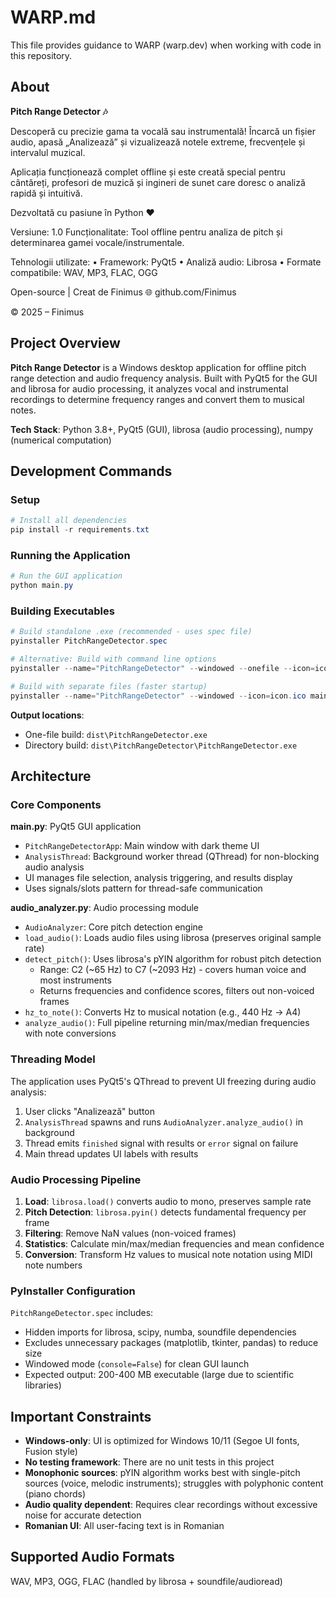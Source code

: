 # WARP.md

This file provides guidance to WARP (warp.dev) when working with code in this repository.

## About

**Pitch Range Detector 🎶**

Descoperă cu precizie gama ta vocală sau instrumentală!
Încarcă un fișier audio, apasă „Analizează” și vizualizează notele extreme, frecvențele și intervalul muzical.

Aplicația funcționează complet offline și este creată special pentru cântăreți, profesori de muzică și ingineri de sunet care doresc o analiză rapidă și intuitivă.

Dezvoltată cu pasiune în Python ❤️

Versiune: 1.0
Funcționalitate: Tool offline pentru analiza de pitch și determinarea gamei vocale/instrumentale.

Tehnologii utilizate:
• Framework: PyQt5
• Analiză audio: Librosa
• Formate compatibile: WAV, MP3, FLAC, OGG

Open-source | Creat de Finimus
🌐 github.com/Finimus

© 2025 – Finimus

## Project Overview

**Pitch Range Detector** is a Windows desktop application for offline pitch range detection and audio frequency analysis. Built with PyQt5 for the GUI and librosa for audio processing, it analyzes vocal and instrumental recordings to determine frequency ranges and convert them to musical notes.

**Tech Stack**: Python 3.8+, PyQt5 (GUI), librosa (audio processing), numpy (numerical computation)

## Development Commands

### Setup
```powershell
# Install all dependencies
pip install -r requirements.txt
```

### Running the Application
```powershell
# Run the GUI application
python main.py
```

### Building Executables
```powershell
# Build standalone .exe (recommended - uses spec file)
pyinstaller PitchRangeDetector.spec

# Alternative: Build with command line options
pyinstaller --name="PitchRangeDetector" --windowed --onefile --icon=icon.ico main.py

# Build with separate files (faster startup)
pyinstaller --name="PitchRangeDetector" --windowed --icon=icon.ico main.py
```

**Output locations**:
- One-file build: `dist\PitchRangeDetector.exe`
- Directory build: `dist\PitchRangeDetector\PitchRangeDetector.exe`

## Architecture

### Core Components

**main.py**: PyQt5 GUI application
- `PitchRangeDetectorApp`: Main window with dark theme UI
- `AnalysisThread`: Background worker thread (QThread) for non-blocking audio analysis
- UI manages file selection, analysis triggering, and results display
- Uses signals/slots pattern for thread-safe communication

**audio_analyzer.py**: Audio processing module
- `AudioAnalyzer`: Core pitch detection engine
- `load_audio()`: Loads audio files using librosa (preserves original sample rate)
- `detect_pitch()`: Uses librosa's pYIN algorithm for robust pitch detection
  - Range: C2 (~65 Hz) to C7 (~2093 Hz) - covers human voice and most instruments
  - Returns frequencies and confidence scores, filters out non-voiced frames
- `hz_to_note()`: Converts Hz to musical notation (e.g., 440 Hz → A4)
- `analyze_audio()`: Full pipeline returning min/max/median frequencies with note conversions

### Threading Model

The application uses PyQt5's QThread to prevent UI freezing during audio analysis:
1. User clicks "Analizează" button
2. `AnalysisThread` spawns and runs `AudioAnalyzer.analyze_audio()` in background
3. Thread emits `finished` signal with results or `error` signal on failure
4. Main thread updates UI labels with results

### Audio Processing Pipeline

1. **Load**: `librosa.load()` converts audio to mono, preserves sample rate
2. **Pitch Detection**: `librosa.pyin()` detects fundamental frequency per frame
3. **Filtering**: Remove NaN values (non-voiced frames)
4. **Statistics**: Calculate min/max/median frequencies and mean confidence
5. **Conversion**: Transform Hz values to musical note notation using MIDI note numbers

### PyInstaller Configuration

`PitchRangeDetector.spec` includes:
- Hidden imports for librosa, scipy, numba, soundfile dependencies
- Excludes unnecessary packages (matplotlib, tkinter, pandas) to reduce size
- Windowed mode (`console=False`) for clean GUI launch
- Expected output: 200-400 MB executable (large due to scientific libraries)

## Important Constraints

- **Windows-only**: UI is optimized for Windows 10/11 (Segoe UI fonts, Fusion style)
- **No testing framework**: There are no unit tests in this project
- **Monophonic sources**: pYIN algorithm works best with single-pitch sources (voice, melodic instruments); struggles with polyphonic content (piano chords)
- **Audio quality dependent**: Requires clear recordings without excessive noise for accurate detection
- **Romanian UI**: All user-facing text is in Romanian

## Supported Audio Formats

WAV, MP3, OGG, FLAC (handled by librosa + soundfile/audioread)
